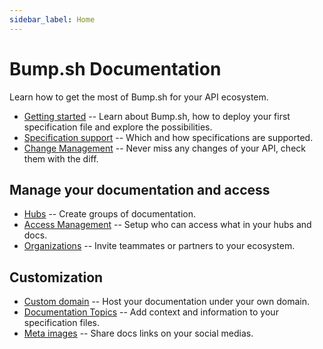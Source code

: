 ```yaml
---
sidebar_label: Home
---
```


# Bump.sh Documentation

Learn how to get the most of Bump.sh for your API ecosystem.

- [Getting started](getting-started.md) -- Learn about Bump.sh, how to deploy your first specification file and explore the possibilities.
- [Specification support](specifications-support/openapi-support.md) -- Which and how specifications are supported.
- [Change Management](api-change-management/index.md) -- Never miss any changes of your API, check them with the diff.

## Manage your documentation and access
- [Hubs](hubs.md) -- Create groups of documentation.
- [Access Management](access-management.md) -- Setup who can access what in your hubs and docs.
- [Organizations](organizations/index.md) -- Invite teammates or partners to your ecosystem.

## Customization
- [Custom domain](custom-domains.md) -- Host your documentation under your own domain.
- [Documentation Topics](doc-topics.md) -- Add context and information to your specification files.
- [Meta images](meta-images.md) -- Share docs links on your social medias.
